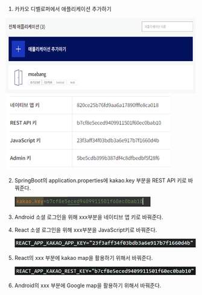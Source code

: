 1. 카카오 디벨로퍼에서 애플리케이션 추가하기

<img src="../image/kakao1.PNG" height="200">

<img src="../image/kakao3.PNG" height="200">

2. SpringBoot의 application.properties에 kakao.key 부분을 REST API 키로 바꿔준다.

   <img src="../image/kakao2.PNG">

3. Android 소셜 로그인을 위해 xxx부분을 네이티브 앱 키로 바꿔준다.

4. React 소셜 로그인을 위해 xxx부분을 JavaScript키로 바꿔준다.

   <img src="../image/react1.PNG">

5. React의 xxx 부분에 kakao map을 활용하기 위해서 바꿔준다.

   <img src="../image/react2.PNG">

6. Android의 xxx 부분에 Google map을 활용하기 위해서 바꿔준다.

   

   
